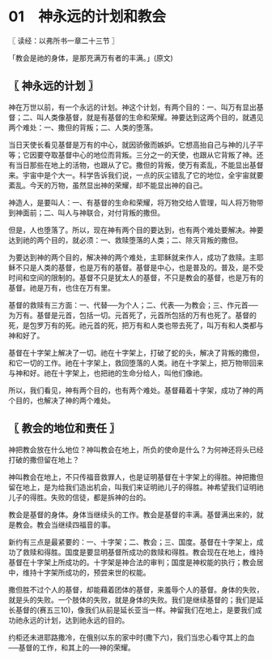 # 01　神永远的计划和教会



〖 读经：以弗所书一章二十三节 〗

「教会是祂的身体，是那充满万有者的丰满。」(原文)



## 〖 神永远的计划 〗

神在万世以前，有一个永远的计划。神这个计划，有两个目的：一、叫万有显出基督；二、叫人类像基督，就是有基督的生命和荣耀。神要达到这两个目的，就遇见两个难处：一、撒但的背叛；二、人类的堕落。

当日天使长看见基督是万有的中心，就因骄傲而嫉妒。它想高抬自己与神的儿子平等；它因要夺取基督中心的地位而背叛。三分之一的天使，也跟从它背叛了神。还有当日那些在地上的活物，也跟从了它。撒但的背叛，使万有紊乱，不能显出基督来。宇宙中是个大一。科学告诉我们说，一点的灰尘错乱了它的地位，全宇宙就要紊乱。今天的万物，虽然显出神的荣耀，却不能显出神的自己。

神造人，是要叫人：一、有基督的生命和荣耀，将万物交给人管理，叫人将万物带到神面前；二、叫人与神联合，对付背叛的撒但。

但是，人也堕落了。所以，现在神有两个目的要达到，也有两个难处要解决。神要达到祂的两个目的，就必须：一、救赎堕落的人类；二、除灭背叛的撒但。

为要达到神的两个目的，解决神的两个难处，主耶稣就来作人，成功了救赎。主耶稣不只是人类的基督，也是万有的基督。基督是中心，也是普及的。普及，是不受时间和空间的限制的。基督不只是犹太人的基督，不只是教会的基督，也是万有的基督。祂是万有，也住在万有里。

基督的救赎有三方面：一、代替──为个人；二、代表──为教会；三、作元首──为万有。基督是元首，包括一切。元首死了，元首所包括的万有也死了。基督的死，是包罗万有的死。祂元首的死，把万有和人类也带去死了，叫万有和人类都与神和好了。

基督在十字架上解决了一切。祂在十字架上，打破了蛇的头，解决了背叛的撒但，和它一切的工作。祂在十字架上，救回堕落的人类。祂在十字架上，把万物带回来与神和好。祂在十字架上，也把祂的生命分给人，叫他们像祂。

所以，我们看见，神有两个目的，也有两个难处。基督藉着十字架，成功了神的两个目的，也解决了神的两个难处。



## 〖 教会的地位和责任 〗

神把教会放在什么地位？神叫教会在地上，所负的使命是什么？为何神还将头已经打破的撒但留在地上？

神叫教会在地上，不只传福音救罪人，也是证明基督在十字架上的得胜。神把撒但留在地上，是为给我们造出机会，叫我们来证明祂儿子的得胜。神希望我们证明祂儿子的得胜。失败的信徒，都是拆神的台的。

教会是基督的身体。身体当继续头的工作。教会是基督的丰满。基督满出来的，就是教会。教会当继续四福音的事。

新约有三点是最紧要的：一、十字架；二、教会；三、国度。基督在十字架上，成功了救赎和得胜。国度是要显明基督所成功的救赎和得胜。教会现在在地上，维持基督在十字架上所成功的。十字架是神合法的审判；国度是神权能的执行；教会居中，维持十字架所成功的，预尝来世的权能。

撒但胜不过个人的基督，却能藉着团体的基督，来羞辱个人的基督。身体的失败，就是头的失败。一个肢体的失败，就是身体的失败。我们是继续基督的；我们是延长基督的(赛五三10)，像我们从前是延长亚当一样。神留我们在地上，是要我们成功祂永远的计划，达到祂永远的目的。

约柜还未进耶路撒冷，在俄别以东的家中时(撒下六)，我们当忠心看守其上的血──基督的工作，和其上的──神的荣耀。
